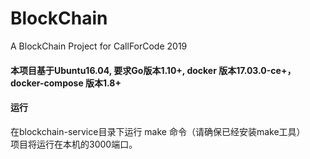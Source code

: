 # BlockChain
A BlockChain Project for CallForCode 2019

#### 本项目基于Ubuntu16.04, 要求Go版本1.10+, docker 版本17.03.0-ce+，docker-compose 版本1.8+

#### 运行
在blockchain-service目录下运行 make 命令（请确保已经安装make工具）  
项目将运行在本机的3000端口。
